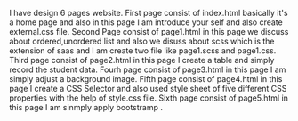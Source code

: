 I have design 6 pages website.
First page consist of index.html basically it's a home page and also in this page I am introduce your self and also create external.css file.
Second Page consist of page1.html in this page we discuss about ordered,unordered list and also we disuss about scss which is the extension of saas and I am create two file like page1.scss and page1.css.
Third page consist of page2.html in this page I create a table and simply record the student data.
Fourh page consist of page3.html in this page I am simply adjust a background image.
Fifth page consist of page4.html in this page I create a CSS Selector and also used style sheet of five different CSS properties with the help of style.css file.
Sixth page consist of page5.html in this page I am sinmply apply bootstramp .